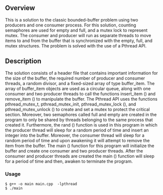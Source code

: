 

## Overview
This is a solution to the classic bounded-buffer problem using two producers and one consumer process. For this solution, counting semaphores are used for empty and full, and a mutex lock to represent mutex. The consumer and producer will run as separate threads to move items to and from the buffer that is synchronized with the empty, full, and mutex structures. The problem is solved with the use of a Pthread API.

## Description
The solution consists of a header file that contains important information for the size of the buffer, the required number of producer and consumer threads, a random divisor, and a fixed-sized array of type buffer_item. The array of buffer_item objects are used as a circular queue, along with one consumer and two producer threads to call the functions insert_item () and remove_item () to manipulate the buffer. The Pthread API uses the functions pthread_mutex_t, pthread_mutex_init, pthread_mutex_lock (), and pthread_mutex_unlock () to create and set a mutex to protect the critical section. Moreover, two semaphores called full and empty are created in the program to only be shared by threads belonging to the same process that created it. Furthermore, the rand () function is used in this program in which the producer thread will sleep for a random period of time and insert an integer into the buffer.  Moreover, the consumer thread will sleep for a random period of time and upon awakening it will attempt to remove the item from the buffer.
The main () function for this program will initialize the buffer and create one consumer and two producer threads. After the consumer and producer threads are created the main () function will sleep for a period of time and then, awaken to terminate the program.

### Usage
```
$ g++ -o main main.cpp  -lpthread 
$ ./main 
```
